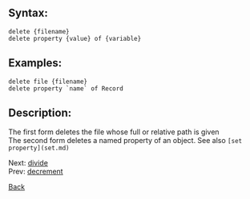 ## Syntax:
`delete {filename}`  
`delete property {value} of {variable}`
## Examples:
`delete file {filename}`  
``delete property `name` of Record``
## Description:
The first form deletes the file whose full or relative path is given  
The second form deletes a named property of an object. See also `[set property](set.md)`

Next: [divide](divide.md)  
Prev: [decrement](decrement.md)

[Back](../core.md)
